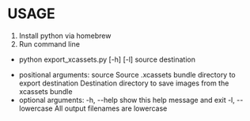 # USAGE
1. Install python via homebrew
2. Run command line

- python export_xcassets.py [-h] [-l] source destination

+ positional arguments:
  source           Source .xcassets bundle directory to export
  destination      Destination directory to save images from the xcassets
                   bundle
+ optional arguments:
  -h, --help       show this help message and exit
  -l, --lowercase  All output filenames are lowercase
